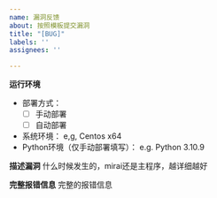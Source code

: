 ```yaml
---
name: 漏洞反馈
about: 按照模板提交漏洞
title: "[BUG]"
labels: ''
assignees: ''

---
```


**运行环境**
- 部署方式：
    - [ ] 手动部署
    - [ ] 自动部署
- 系统环境：
    e,g, Centos x64
- Python环境（仅手动部署填写）：
    e.g. Python 3.10.9

**描述漏洞**
什么时候发生的，mirai还是主程序，越详细越好

**完整报错信息**
完整的报错信息
